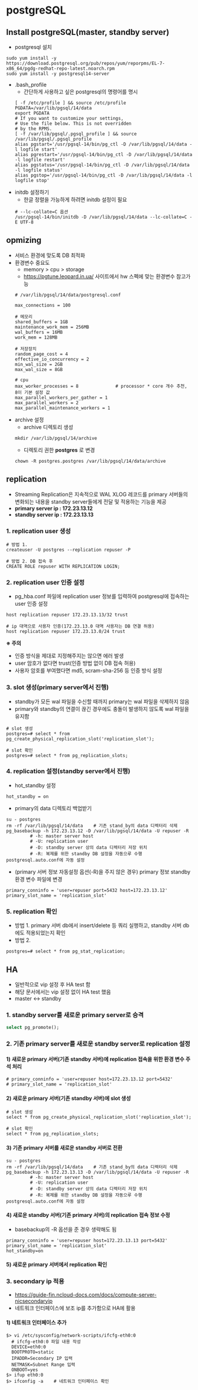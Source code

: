 # postgreSQL  
## Install postgreSQL(master, standby server)  
  - postgresql 설치
  ```shell
  sudo yum install -y https://download.postgresql.org/pub/repos/yum/reporpms/EL-7-x86_64/pgdg-redhat-repo-latest.noarch.rpm  
  sudo yum install -y postgresql14-server  
  ```
  - .bash_profile  
    - 간단하게 사용하고 싶은 postgresql의 명령어를 명시  
    ```text
    [ -f /etc/profile ] && source /etc/profile
    PGDATA=/var/lib/pgsql/14/data
    export PGDATA
    # If you want to customize your settings,
    # Use the file below. This is not overridden
    # by the RPMS.
    [ -f /var/lib/pgsql/.pgsql_profile ] && source /var/lib/pgsql/.pgsql_profile
    alias pgstart='/usr/pgsql-14/bin/pg_ctl -D /var/lib/pgsql/14/data -l logfile start'
    alias pgrestart='/usr/pgsql-14/bin/pg_ctl -D /var/lib/pgsql/14/data -l logfile restart'
    alias pgstatus='/usr/pgsql-14/bin/pg_ctl -D /var/lib/pgsql/14/data -l logfile status'
    alias pgstop='/usr/pgsql-14/bin/pg_ctl -D /var/lib/pgsql/14/data -l logfile stop'
    ```
  - initdb 설정하기  
    - 한글 정렬을 가능하게 하려면 initdb 설정이 필요  
    ```shell
    # --lc-collate=C 옵션 
    /usr/pgsql-14/bin/initdb -D /var/lib/pgsql/14/data --lc-collate=C -E UTF-8
    ```
    
## opmizing  
  - 서비스 환경에 맞도록 DB 최적화  
  - 환경변수 중요도  
    - memory > cpu > storage  
    - https://pgtune.leopard.in.ua/ 사이트에서 hw 스펙에 맞는 환경변수 참고가능  
    ```shell 
    # /var/lib/pgsql/14/data/postgresql.conf
    
    max_connections = 100
    
    # 메모리
    shared_buffers = 1GB
    maintenance_work_mem = 256MB
    wal_buffers = 16MB
    work_mem = 128MB
    
    # 저장장치
    random_page_cost = 4
    effective_io_concurrency = 2
    min_wal_size = 2GB
    max_wal_size = 8GB
    
    # cpu
    max_worker_processes = 8              # processor * core 개수 추천, 8이 기본 설정 값
    max_parallel_workers_per_gather = 1
    max_parallel_workers = 2
    max_parallel_maintenance_workers = 1
    ```
  - archive 설정  
    - archive 디렉토리 생성  
    ```shell 
    mkdir /var/lib/pgsql/14/archive
    ```
    - 디렉토리 권한 __postgres__ 로 변경   
    ```shell 
    chown -R postgres.postgres /var/lib/pgsql/14/data/archive
    ```
    
## replication  
- Streaming Replication은 지속적으로 WAL XLOG 레코드를 primary 서버들의 변화되는 내용을 standby server들에게 전달 및 적용하는 기능을 제공 
- __primary server ip : 172.23.13.12__  
- __standby server ip : 172.23.13.13__  
### 1. replication user 생성  
```
# 방법 1. 
createuser -U postgres --replication repuser -P

# 방법 2. DB 접속 후 
CREATE ROLE repuser WITH REPLICATION LOGIN;
```
### 2. replication user 인증 설정  
- pg_hba.conf 파일에 replication user 정보를 입력하여 postgresql에 접속하는 user 인증 설정
```text 
host replication repuser 172.23.13.13/32 trust

# ip 대역으로 사용자 인증(172.23.13.0 대역 사용자는 DB 연결 허용)
host replication repuser 172.23.13.0/24 trust
```
__※ 주의__  
  - 인증 방식을 제대로 지정해주지는 않으면 에러 발생  
  - user 암호가 없다면 trust(인증 방법 없이 DB 접속 허용)  
  - 사용자 암호를 부여했다면 md5, scram-sha-256 등 인증 방식 설정  

### 3. slot 생성(primary server에서 진행)  
- standby가 모든 wal 파일을 수신할 때까지 primary는 wal 파일을 삭제하지 않음  
- primary와 standby의 연결이 끊긴 경우에도 충돌이 발생하지 않도록 wal 파일을 유지함  
```shell
# slot 생성 
postgres=# select * from pg_create_physical_replication_slot('replication_slot');  

# slot 확인  
postgres=# select * from pg_replication_slots;
```

### 4. replication 설정(standby server에서 진행)  
- hot_standby 설정 
```text
hot_standby = on   
```
- primary의 data 디렉토리 백업받기  
```shell
su - postgres
rm -rf /var/lib/pgsql/14/data    # 기존 stand_by의 data 디렉터리 삭제
pg_basebackup -h 172.23.13.12 -D /var/lib/pgsql/14/data -U repuser -R  
         # -h: master server host  
         # -U: replication user  
         # -D: standby server 상의 data 디렉터리 저장 위치  
         # -R: 복제를 위한 standby DB 설정을 자동으루 수행 postgresql.auto.conf에 자동 설정 
```
- (primary 서버 정보 자동설정 옵션(-R)을 주지 않은 경우) primary 정보 standby 환경 변수 파일에 변경   
```
primary_conninfo = 'user=repuser port=5432 host=172.23.13.12'
primary_slot_name = 'replication_slot'
```

### 5. replication 확인
- 방법 1. primary 서버 db에서 insert/delete 등 쿼리 실행하고, standby 서버 db에도 적용되었는지 확인  
- 방법 2. 
```shell 
postgres=# select * from pg_stat_replication;
```

## HA 
- 일반적으로 vip 설정 후 HA test 함  
- 해당 문서에서는 vip 설정 없이 HA test 했음 
- master <-> standby  
### 1. standby server를 새로운 primary server로 승격  
```sql
select pg_promote();
```

### 2. 기존 primary server를 새로운 standby server로 replication 설정  
#### 1) 새로운 primary 서버(기존 standby 서버)에 replication 접속을 위한 환경 변수 주석 처리  
  ```shell
  # primary_conninfo = 'user=repuser host=172.23.13.12 port=5432'
  # primary_slot_name = 'replication_slot'
  ```
#### 2) 새로운 primary 서버(기존 standby 서버)에 slot 생성  
  ```shell 
  # slot 생성
  select * from pg_create_physical_replication_slot('replication_slot');
  
  # slot 확인 
  select * from pg_replication_slots; 
  ```
  
#### 3) 기존 primary 서버를 새로운 standby 서버로 전환  
```shell
su - postgres
rm -rf /var/lib/pgsql/14/data    # 기존 stand_by의 data 디렉터리 삭제
pg_basebackup -h 172.23.13.13 -D /var/lib/pgsql/14/data -U repuser -R  
         # -h: master server host  
         # -U: replication user  
         # -D: standby server 상의 data 디렉터리 저장 위치  
         # -R: 복제를 위한 standby DB 설정을 자동으루 수행 postgresql.auto.conf에 자동 설정
```

#### 4) 새로운 standby 서버(기존 primary 서버)의 replication 접속 정보 수정  
- basebackup의 -R 옵션을 준 경우 생략해도 됨  
```shell
primary_conninfo = 'user=repuser host=172.23.13.13 port=5432'
primary_slot_name = 'replication_slot'
hot_standby=on
```

#### 5) 새로운 primary 서버에서 replication 확인  

### 3. secondary ip 적용  
- https://guide-fin.ncloud-docs.com/docs/compute-server-nicsecondaryip  
- 네트워크 인터페이스에 보조 ip를 추가함으로 HA에 활용  

#### 1) 네트워크 인터페이스 추가
```shell
$> vi /etc/sysconfig/network-scripts/ifcfg-eth0:0
  # ifcfg-eth0:0 파일 내용 작성 
  DEVICE=eth0:0
  BOOTPROTO=static
  IPADDR=Secondary IP 입력
  NETMASK=Subnet Range 입력
  ONBOOT=yes
$> ifup eth0:0
$> ifconfig -a    # 네트워크 인터페이스 확인  
```
